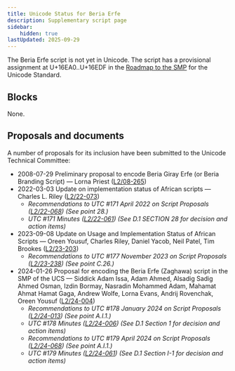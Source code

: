 ```yaml
---
title: Unicode Status for Beria Erfe
description: Supplementary script page
sidebar:
    hidden: true
lastUpdated: 2025-09-29
---
```


The Beria Erfe script is not yet in Unicode. The script has a provisional assignment at U+16EA0..U+16EDF in the [Roadmap to the SMP](http://www.unicode.org/roadmaps/smp/) for the Unicode Standard.

## Blocks

None.

## Proposals and documents

A number of proposals for its inclusion have been submitted to the Unicode Technical Committee:
- 2008-07-29 Preliminary proposal to encode Beria Giray Erfe (or Beria Branding Script) — Lorna Priest ([L2/08-265](http://www.unicode.org/cgi-bin/GetMatchingDocs.pl?L2/08-265))
- 2022-03-03 Update on implementation status of African scripts — Charles L. Riley  ([L2/22-073](http://www.unicode.org/cgi-bin/GetMatchingDocs.pl?L2/22-073))
  - _Recommendations to UTC #171 April 2022 on Script Proposals ([L2/22-068](http://www.unicode.org/cgi-bin/GetMatchingDocs.pl?L2/22-068)) (See point 28.)_
  - _UTC #171 Minutes ([L2/22-061](https://www.unicode.org/L2/L2022/22061.htm)) (See D.1 SECTION 28 for decision and action items)_
- 2023-09-08 Update on Usage and Implementation Status of African Scripts — Oreen Yousuf, Charles Riley, Daniel Yacob, Neil Patel, Tim Brookes ([L2/23-203](http://www.unicode.org/cgi-bin/GetMatchingDocs.pl?L2/23-203))
  - _Recommendations to UTC #177 November 2023 on Script Proposals ([L2/23-238](http://www.unicode.org/cgi-bin/GetMatchingDocs.pl?L2/23-238)) (See point C.26.)_
- 2024-01-26 Proposal for encoding the Beria Erfe (Zaghawa) script in the SMP of the UCS — Siddick Adam Issa, Adam Ahmed, Alsadig Sadig Ahmed Osman, Izdin Bormay, Nasradin Mohammed Adam, Mahamat Ahmat Hamat Gaga, Andrew Wolfe, Lorna Evans, Andrij Rovenchak, Oreen Yousuf ([L2/24-004](http://www.unicode.org/cgi-bin/GetMatchingDocs.pl?L2/24-004))
  - _Recommendations to UTC #178 January 2024 on Script Proposals ([L2/24-013](http://www.unicode.org/cgi-bin/GetMatchingDocs.pl?L2/24-013)) (See point A.I.1.)_
  - _UTC #178 Minutes ([L2/24-006](https://www.unicode.org/L2/L2024/24006.htm)) (See D.1 Section 1 for decision and action items)_
  - _Recommendations to UTC #179 April 2024 on Script Proposals ([L2/24-068](http://www.unicode.org/cgi-bin/GetMatchingDocs.pl?L2/24-068)) (See point A.I.1.)_
  - _UTC #179 Minutes ([L2/24-061](https://www.unicode.org/L2/L2024/24061.htm)) (See D.1 Section I-1 for decision and action items)_
